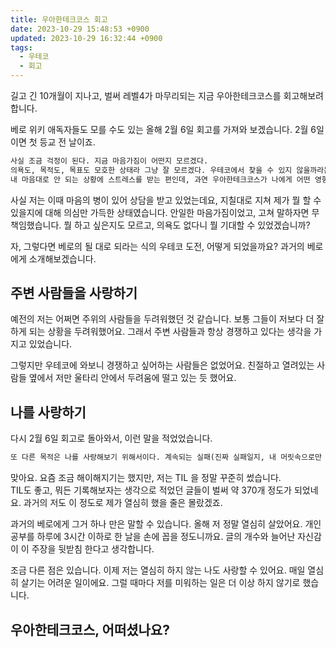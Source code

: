 ```yaml
---
title: 우아한테크코스 회고
date: 2023-10-29 15:48:53 +0900
updated: 2023-10-29 16:32:44 +0900
tags:
  - 우테코
  - 회고
---
```


길고 긴 10개월이 지나고, 벌써 레벨4가 마무리되는 지금 우아한테크코스를 회고해보려 합니다.  

베로 위키 애독자들도 모를 수도 있는 올해 2월 6일 회고를 가져와 보겠습니다. 2월 6일이면 첫 등교 전 날이죠. 

```md
사실 조금 걱정이 된다. 지금 마음가짐이 어떤지 모르겠다.  
의욕도, 목적도, 목표도 모호한 상태라 그냥 잘 모르겠다. 우테코에서 찾을 수 있지 않을까라는 안일한 마음가짐으로 내일 등교(?)할 예정이다.  
내 마음대로 안 되는 상황에 스트레스를 받는 편인데, 과연 우아한테크코스가 나에게 어떤 영향을 끼칠지 궁금하다. 기왕이면 좋은 영향이었으면 좋겠다.
```

사실 저는 이때 마음의 병이 있어 상담을 받고 있었는데요, 지칠대로 지쳐 제가 뭘 할 수 있을지에 대해 의심만 가득한 상태였습니다. 안일한 마음가짐이었고, 고쳐 말하자면 무책임했습니다. 뭘 하고 싶은지도 모르고, 의욕도 없다니 뭘 기대할 수 있었겠습니까?

자, 그렇다면 베로의 될 대로 되라는 식의 우테코 도전, 어떻게 되었을까요? 과거의 베로에게 소개해보겠습니다.

## 주변 사람들을 사랑하기

예전의 저는 어쩌면 주위의 사람들을 두려워했던 것 같습니다. 
보통 그들이 저보다 더 잘하게 되는 상황을 두려워했어요. 그래서 주변 사람들과 항상 경쟁하고 있다는 생각을 가지고 있었습니다. 

그렇지만 우테코에 와보니 경쟁하고 싶어하는 사람들은 없었어요. 친절하고 열려있는 사람들 옆에서 저만 울타리 안에서 두려움에 떨고 있는 듯 했어요.

## 나를 사랑하기

다시 2월 6일 회고로 돌아와서, 이런 말을 적었었습니다.

```md
또 다른 목적은 나를 사랑해보기 위해서이다. 계속되는 실패(진짜 실패일지, 내 머릿속으로만 그렇게 생각하는 건지도 모르겠다) 때문에 나를 온전히 보기 쉽지 않다. 차라리 진짜 객관적인 문서로 남겨서 내가 지금 어떻게 살고 있는지 내가 봤으면 좋겠다는 생각이다. 최대한 꾸준히 쓰고 싶다.
```

맞아요. 요즘 조금 해이해지기는 했지만, 저는 TIL 을 정말 꾸준히 썼습니다.  
TIL도 좋고, 뭐든 기록해보자는 생각으로 적었던 글들이 벌써 약 370개 정도가 되었네요. 과거의 저도 이 정도로 제가 열심히 했을 줄은 몰랐겠죠. 

과거의 베로에게 그거 하나 만은 말할 수 있습니다. 올해 저 정말 열심히 살았어요. 개인 공부를 하루에 3시간 이하로 한 날을 손에 꼽을 정도니까요. 글의 개수와 늘어난 자신감이 이 주장을 뒷받침 한다고 생각합니다. 

조금 다른 점은 있습니다. 이제 저는 열심히 하지 않는 나도 사랑할 수 있어요. 매일 열심히 살기는 어려운 일이에요. 그럴 때마다 저를 미워하는 일은 더 이상 하지 않기로 했습니다. 

## 우아한테크코스, 어떠셨나요?

